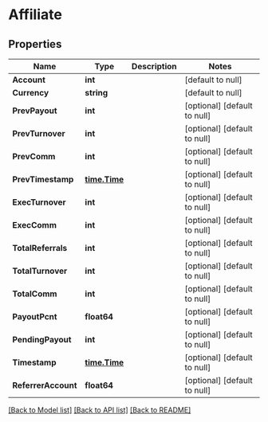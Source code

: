# Affiliate

## Properties
Name | Type | Description | Notes
------------ | ------------- | ------------- | -------------
**Account** | **int** |  | [default to null]
**Currency** | **string** |  | [default to null]
**PrevPayout** | **int** |  | [optional] [default to null]
**PrevTurnover** | **int** |  | [optional] [default to null]
**PrevComm** | **int** |  | [optional] [default to null]
**PrevTimestamp** | [**time.Time**](time.Time.md) |  | [optional] [default to null]
**ExecTurnover** | **int** |  | [optional] [default to null]
**ExecComm** | **int** |  | [optional] [default to null]
**TotalReferrals** | **int** |  | [optional] [default to null]
**TotalTurnover** | **int** |  | [optional] [default to null]
**TotalComm** | **int** |  | [optional] [default to null]
**PayoutPcnt** | **float64** |  | [optional] [default to null]
**PendingPayout** | **int** |  | [optional] [default to null]
**Timestamp** | [**time.Time**](time.Time.md) |  | [optional] [default to null]
**ReferrerAccount** | **float64** |  | [optional] [default to null]

[[Back to Model list]](../README.md#documentation-for-models) [[Back to API list]](../README.md#documentation-for-api-endpoints) [[Back to README]](../README.md)


